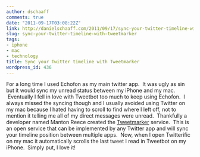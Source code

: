 ```yaml
---
author: dschaaff
comments: true
date: "2011-09-17T03:08:22Z"
link: http://danielschaaff.com/2011/09/17/sync-your-twitter-timeline-with-tweetmarker/
slug: sync-your-twitter-timeline-with-tweetmarker
tags:
- iphone
- mac
- technology
title: Sync your Twitter timeline with Tweetmarker
wordpress_id: 436
---
```


For a long time I used Echofon as my main twitter app.  It was ugly as sin but
it would sync my unread status between my iPhone and my mac.  Eventually I fell
in love with Tweetbot too much to keep using Echofon.  I always missed the
syncing though and I usually avoided using Twitter on my mac because I hated
having to scroll to find where I left off, not to mention it telling me all of
my direct messages were unread.  Thankfully a developer named Manton Reece
created the [Tweetmarker](http://tweetmarker.net/) service.  This is an open
service that can be implemented by any Twitter app and will sync your timeline
position between multiple apps.  Now, when I open Twitterific on my mac it
automatically scrolls the last tweet I read in Tweetbot on my iPhone.  Simply
put, I love it!

